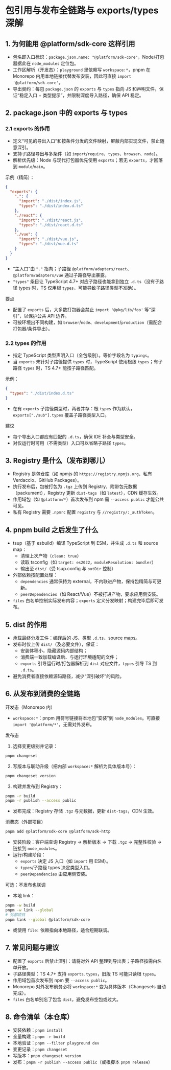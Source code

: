 # 包引用与发布全链路与 exports/types 深解

## 1. 为何能用 @platform/sdk-core 这样引用
- 包名即入口标识：`package.json.name: "@platform/sdk-core"`，Node/打包器据此在 `node_modules` 定位包。
- 工作区解析（开发态）：`playground` 里依赖写 `workspace:*`，pnpm 在 Monorepo 内用本地链接代替发布安装，因此可直接 `import '@platform/sdk-core'`。
- 导出契约：每包 `package.json` 的 `exports` 与 `types` 指向 JS 和声明文件，保证“稳定入口 + 类型提示”，并限制深度导入路径，确保 API 稳定。

## 2. package.json 中的 exports 与 types

### 2.1 exports 的作用
- 定义“可见的导出入口”和按条件分发的文件映射，屏蔽内部实现文件，禁止随意深引。
- 支持子路径导出与多条件（如 `import`/`require`、`types`、`browser`、`node`）。
- 解析优先级：Node 与现代打包器优先使用 `exports`；若无 `exports`，才回落到 `module`/`main`。

示例（精简）：
```json
{
  "exports": {
    ".": {
      "import": "./dist/index.js",
      "types": "./dist/index.d.ts"
    },
    "./react": {
      "import": "./dist/react.js",
      "types": "./dist/react.d.ts"
    },
    "./vue": {
      "import": "./dist/vue.js",
      "types": "./dist/vue.d.ts"
    }
  }
}
```
- “主入口”由 `"."` 指向；子路径 `@platform/adapters/react`、`@platform/adapters/vue` 通过子路径导出暴露。
- `"types"` 条目让 TypeScript 4.7+ 对应子路径也能拿到独立 `.d.ts`（没有子路径 types 时，TS 仅用根 `types`，可能导致子路径类型不准确）。

要点
- 配置了 `exports` 后，大多数打包器会禁止 `import '@pkg/lib/foo'` 等“深引”，以保护公共 API 边界。
- 可按环境出不同构建，如 `browser`/`node`、`development`/`production`（需配合打包器/条件导出）。

### 2.2 types 的作用
- 指定 TypeScript 类型声明入口（全包级别）。等价字段名为 `typings`。
- 当 `exports` 未针对子路径提供 `types` 时，TypeScript 使用根级 `types`；有子路径 `types` 时，TS 4.7+ 能按子路径匹配。

示例：
```json
{
  "types": "./dist/index.d.ts"
}
```
- 在有 `exports` 子路径类型时，两者并存：根 `types` 作为默认，`exports["./sub"].types` 覆盖子路径类型入口。

建议
- 每个导出入口都应有匹配的 `.d.ts`，确保 IDE 补全与类型安全。
- 对仅运行时可用（不需类型）入口可以省略子路径 `types`。

## 3. Registry 是什么（发布到哪儿）
- Registry 是包仓库（如 npmjs 的 `https://registry.npmjs.org`、私有 Verdaccio、GitHub Packages）。
- 执行发布后，包被打包为 `.tgz` 上传到 Registry，附带包元数据（packument），Registry 更新 `dist-tags`（如 `latest`），CDN 缓存生效。
- 作用域包（如 `@platform/*`）首次发布到 npm 需 `--access public` 才能公共可见。
- 私有 Registry 需要 `.npmrc` 配置 `registry` 与 `//registry/:_authToken`。

## 4. pnpm build 之后发生了什么
- tsup（基于 esbuild）编译 TypeScript 到 ESM，并生成 `.d.ts` 和 source map：
  - 清理上次产物（`clean: true`）
  - 读取 tsconfig（如 `target: es2022`，`moduleResolution: bundler`）
  - 输出至 `dist/`（受 tsup.config 与 `outDir` 控制）
- 外部依赖按配置处理：
  - `dependencies` 通常保持为 external，不内联进产物，保持包精简与可更新。
  - `peerDependencies`（如 React/Vue）不被打进产物，要求应用侧安装。
- `files` 白名单控制实际发布内容；`exports` 定义分发映射；构建完毕后即可发布。

## 5. dist 的作用
- 承载最终分发工件：编译后的 JS、类型 `.d.ts`、source maps。
- 发布时仅上传 `dist/`（及必要文件），保证：
  - 安装体积小，隐藏源码内部结构；
  - 消费端一致加载编译后、与运行环境适配的文件；
  - `exports` 引导运行时/打包器解析到 `dist` 对应文件，`types` 引导 TS 到 `.d.ts`。
- 避免消费者直接依赖源码路径，减少“深引破坏”的风险。

## 6. 从发布到消费的全链路

开发态（Monorepo 内）
- `workspace:*`：pnpm 用符号链接将本地包“安装”到 `node_modules`。可直接 `import '@platform/*'`，无需对外发布。

发布态
1) 选择变更级别并记录：
```bash
pnpm changeset
```
2) 写版本与联动升级（把内部 `workspace:*` 解析为具体版本号）：
```bash
pnpm changeset version
```
3) 构建并发布到 Registry：
```bash
pnpm -r build
pnpm -r publish --access public
```
- 发布完成：Registry 存储 `.tgz` 与元数据，更新 `dist-tags`，CDN 生效。

消费态（外部项目）
```bash
pnpm add @platform/sdk-core @platform/sdk-http
```
- 安装阶段：客户端查询 Registry → 解析版本 → 下载 `.tgz` → 完整性校验 → 链接到 `node_modules`。
- 运行/构建阶段：
  - `exports` 决定 JS 入口（如 `import` 用 ESM）。
  - `types`/子路径 types 决定类型入口。
  - `peerDependencies` 由应用侧安装。

可选：不发布也联调
- 本地 link：
```bash
pnpm -w build
pnpm -w link --global
# 外部项目
pnpm link --global @platform/sdk-core
```
- 或使用 `file:` 依赖指向本地路径，适合短期联调。

## 7. 常见问题与建议
- 配置了 `exports` 后禁止深引：请将对外 API 整理到导出表；子路径按需白名单开放。
- 子路径类型：TS 4.7+ 支持 `exports.types`，旧版 TS 可能只读根 `types`。
- 作用域包首次发布到 npm 要 `--access public`。
- Monorepo 对外发布前务必将 `workspace:*` 变为具体版本（Changesets 自动完成）。
- `files` 白名单别忘了包含 `dist`，避免发布空包或过大。

## 8. 命令清单（本仓库）
- 安装依赖：`pnpm install`
- 全量构建：`pnpm -r build`
- 本地验证：`pnpm --filter playground dev`
- 变更记录：`pnpm changeset`
- 写版本：`pnpm changeset version`
- 发布：`pnpm -r publish --access public`（或根脚本 `pnpm release`）